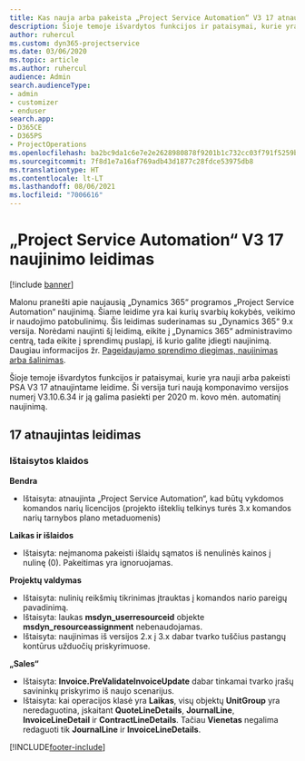 ```yaml
---
title: Kas nauja arba pakeista „Project Service Automation“ V3 17 atnaujintame leidime
description: Šioje temoje išvardytos funkcijos ir pataisymai, kurie yra pasiekiami „Project Service Automation“ V3 17 atnaujintame leidime.
author: ruhercul
ms.custom: dyn365-projectservice
ms.date: 03/06/2020
ms.topic: article
ms.author: ruhercul
audience: Admin
search.audienceType:
- admin
- customizer
- enduser
search.app:
- D365CE
- D365PS
- ProjectOperations
ms.openlocfilehash: ba2bc9da1c6e7e2e2628980878f9201b1c732cc03f791f5259bbbd0ee279b31b
ms.sourcegitcommit: 7f8d1e7a16af769adb43d1877c28fdce53975db8
ms.translationtype: HT
ms.contentlocale: lt-LT
ms.lasthandoff: 08/06/2021
ms.locfileid: "7006616"
---
```

# <a name="project-service-automation-update-release-17-v3"></a>„Project Service Automation“ V3 17 naujinimo leidimas

[!include [banner](../includes/psa-now-project-operations.md)]

Malonu pranešti apie naujausią „Dynamics 365“ programos „Project Service Automation“ naujinimą. Šiame leidime yra kai kurių svarbių kokybės, veikimo ir naudojimo patobulinimų.  Šis leidimas suderinamas su „Dynamics 365“ 9.x versija. Norėdami naujinti šį leidimą, eikite į „Dynamics 365“ administravimo centrą, tada eikite į sprendimų puslapį, iš kurio galite įdiegti naujinimą. Daugiau informacijos žr. [Pageidaujamo sprendimo diegimas, naujinimas arba šalinimas](/power-platform/admin/install-remove-preferred-solution).

Šioje temoje išvardytos funkcijos ir pataisymai, kurie yra nauji arba pakeisti PSA V3 17 atnaujintame leidime. Ši versija turi naują komponavimo versijos numerį V3.10.6.34 ir ją galima pasiekti per 2020 m. kovo mėn. automatinį naujinimą.


## <a name="update-release-17"></a>17 atnaujintas leidimas

### <a name="bug-fixes"></a>Ištaisytos klaidos

**Bendra**

- Ištaisyta: atnaujinta „Project Service Automation“, kad būtų vykdomos komandos narių licencijos (projekto išteklių telkinys turės 3.x komandos narių tarnybos plano metaduomenis)
 
**Laikas ir išlaidos**

- Ištaisyta: neįmanoma pakeisti išlaidų sąmatos iš nenulinės kainos į nulinę (0). Pakeitimas yra ignoruojamas.

**Projektų valdymas**

- Ištaisyta: nulinių reikšmių tikrinimas įtrauktas į komandos nario pareigų pavadinimą.
- Ištaisyta: laukas **msdyn_userresourceid** objekte **msdyn_resourceassignment** nebenaudojamas.
- Ištaisyta: naujinimas iš versijos 2.x į 3.x dabar tvarko tuščius pastangų kontūrus užduočių priskyrimuose.

**„Sales“**

- Ištaisyta: **Invoice.PreValidateInvoiceUpdate** dabar tinkamai tvarko įrašų savininkų priskyrimo iš naujo scenarijus.
- Ištaisyta: kai operacijos klasė yra **Laikas**, visų objektų **UnitGroup** yra neredaguotina, įskaitant **QuoteLineDetails**, **JournalLine**, **InvoiceLineDetail** ir **ContractLineDetails**. Tačiau **Vienetas** negalima redaguoti tik **JournalLine** ir **InvoiceLineDetails**.




[!INCLUDE[footer-include](../includes/footer-banner.md)]